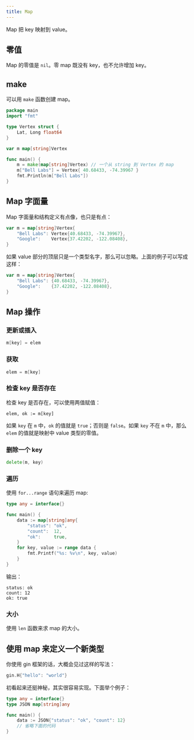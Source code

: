 ```yaml
---
title: Map
---
```



Map 把 key 映射到 value。

## 零值

Map 的零值是 `nil`。零 map 既没有 key，也不允许增加 key。

## make

可以用 `make` 函数创建 map。

```go
package main
import "fmt"

type Vertex struct {
	Lat, Long float64
}

var m map[string]Vertex

func main() {
	m = make(map[string]Vertex) // 一个从 string 到 Vertex 的 map
	m["Bell Labs"] = Vertex{ 40.68433, -74.39967 }
	fmt.Println(m["Bell Labs"])
}
```

## Map 字面量

Map 字面量和结构定义有点像，也只是有点：

```go
var m = map[string]Vertex{
	"Bell Labs": Vertex{40.68433, -74.39967},
	"Google":    Vertex{37.42202, -122.08408},
}
```

如果 value 部分的顶层只是一个类型名字，那么可以忽略。上面的例子可以写成这样：

```go
var m = map[string]Vertex{
	"Bell Labs": {40.68433, -74.39967},
	"Google":    {37.42202, -122.08408},
}
```

## Map 操作

### 更新或插入

```go
m[key] = elem
```

### 获取

```go
elem = m[key]
```

### 检查 key 是否存在

检查 key 是否存在，可以使用两值赋值：

```ok
elem, ok := m[key]
```

如果 `key` 在 `m` 中，`ok` 的值就是 `true`；否则是 `false`。如果 `key` 不在 `m` 中，那么 `elem` 的值就是映射中 value 类型的零值。

### 删除一个 key

```go
delete(m, key)
```

### 遍历

使用 `for...range` 语句来遍历 map:

```go
type any = interface{}

func main() {
	data := map[string]any{
		"status": "ok",
		"count":  12,
		"ok":     true,
	}
	for key, value := range data {
		fmt.Printf("%s: %v\n", key, value)
	}
}
```

输出：

```console
status: ok
count: 12
ok: true
```

### 大小

使用 `len` 函数来求 map 的大小。

## 使用 map 来定义一个新类型

你使用 gin 框架的话，大概会见过这样的写法：

```go
gin.H{"hello": "world"}
```

初看起来还挺神秘，其实很容易实现。下面举个例子：

```go
type any = interface{}
type JSON map[string]any

func main() {
	data := JSON{"status": "ok", "count": 12}
	// 省略下面的代码
}
```